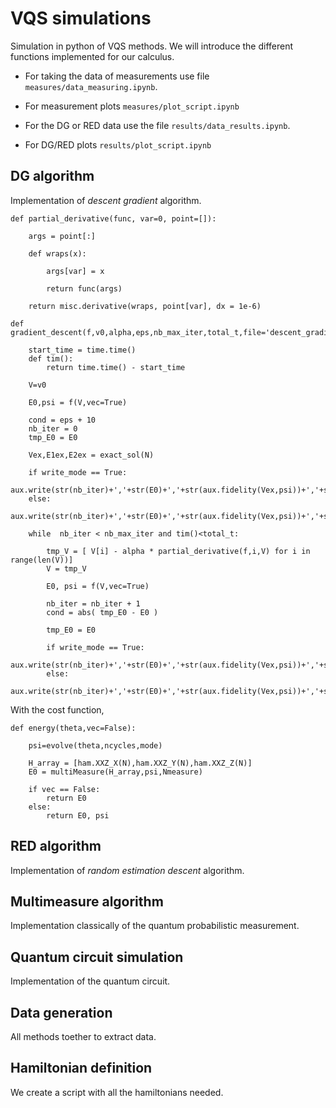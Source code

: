 # VQS simulations
Simulation in python of VQS methods. We will introduce the different functions implemented for our calculus.

* For taking the data of measurements use file `measures/data_measuring.ipynb`.
* For measurement plots `measures/plot_script.ipynb`

* For the DG or RED data use the file `results/data_results.ipynb`.
* For DG/RED plots `results/plot_script.ipynb`

## DG algorithm 
Implementation of *descent gradient* algorithm.

```
def partial_derivative(func, var=0, point=[]):
    
    args = point[:]
    
    def wraps(x):
        
        args[var] = x
        
        return func(args)
    
    return misc.derivative(wraps, point[var], dx = 1e-6)

def gradient_descent(f,v0,alpha,eps,nb_max_iter,total_t,file='descent_gradient',write_mode=False):
    
    start_time = time.time()
    def tim():
        return time.time() - start_time
    
    V=v0

    E0,psi = f(V,vec=True)

    cond = eps + 10
    nb_iter = 0 
    tmp_E0 = E0
    
    Vex,E1ex,E2ex = exact_sol(N)
    
    if write_mode == True:
        aux.write(str(nb_iter)+','+str(E0)+','+str(aux.fidelity(Vex,psi))+','+str(tim())+','+str(mode),file,path)
    else:
        aux.write(str(nb_iter)+','+str(E0)+','+str(aux.fidelity(Vex,psi))+','+str(tim()),file,path)
    
    while  nb_iter < nb_max_iter and tim()<total_t:
        
        tmp_V = [ V[i] - alpha * partial_derivative(f,i,V) for i in range(len(V))]
        V = tmp_V

        E0, psi = f(V,vec=True)

        nb_iter = nb_iter + 1
        cond = abs( tmp_E0 - E0 )
        
        tmp_E0 = E0
        
        if write_mode == True:
            aux.write(str(nb_iter)+','+str(E0)+','+str(aux.fidelity(Vex,psi))+','+str(tim())+','+str(mode),file,path)
        else:
            aux.write(str(nb_iter)+','+str(E0)+','+str(aux.fidelity(Vex,psi))+','+str(tim()),file,path)
```
With the cost function,

```
def energy(theta,vec=False):
    
    psi=evolve(theta,ncycles,mode)
    
    H_array = [ham.XXZ_X(N),ham.XXZ_Y(N),ham.XXZ_Z(N)]
    E0 = multiMeasure(H_array,psi,Nmeasure)
    
    if vec == False:
        return E0
    else:
        return E0, psi
```

## RED algorithm 
Implementation of *random estimation descent* algorithm.

## Multimeasure algorithm
Implementation classically of the quantum probabilistic measurement.

## Quantum circuit simulation
Implementation of the quantum circuit.

## Data generation
All methods toether to extract data.

## Hamiltonian definition
We create a script with all the hamiltonians needed.
